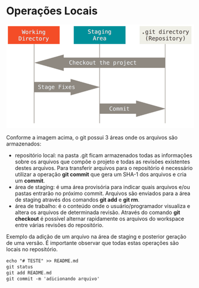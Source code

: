 # Operações Locais

![Operações Locais](/imagens/git-areas.png)

Conforme a imagem acima, o git possui 3 áreas onde os arquivos são armazenados:
 * repositório local: na pasta .git ficam armazenados todas as informações sobre os arquivos que compõe o projeto e todas as revisões existentes destes arquivos. Para transferir arquivos para o repositório é necessário utilizar a operação **git commit** que gera um SHA-1 dos arquivos e cria um **commit**.
 * área de staging: é uma área provisória para indicar quais arquivos e/ou pastas entrarão no próximo commit. Arquivos são enviados para a área de staging através dos comandos **git add** e **git rm**.
 * área de trabalho: é o conteúdo onde o usuário/programador visualiza e altera os arquivos de determinada revisão. Através do comando **git checkout** é possível alternar rapidamente os arquivos do workspace entre várias revisões do repositório. 
 
Exemplo da adição de um arquivo na área de staging e posterior geração de uma versão. 
É importante observar que todas estas operações são locais no repositório.

```
echo "# TESTE" >> README.md
git status
git add README.md
git commit -m 'adicionando arquivo'
```

